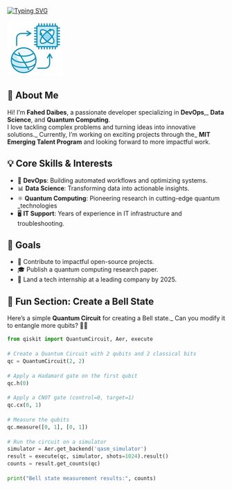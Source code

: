 [![Typing SVG](https://readme-typing-svg.demolab.com/?lines=Welcome+to+My+Profile;Exploring+DevOps%2C+Data+Science;And+Quantum+Computing;Building+Innovative+Tech+Solutions%21;Join+Me+on+This+Exciting+Journey;Always+learning+new+things)](https://git.io/typing-svg)

![Banner](./assets/quantum.png)

## 🚀 About Me  

Hi! I’m **Fahed Daibes**, a passionate developer specializing in **DevOps**,_
**Data Science**, and **Quantum Computing**.  
I love tackling complex problems and turning ideas into innovative solutions._
Currently, I’m working on exciting projects through the_
 **MIT Emerging Talent Program** and looking forward to more impactful work.

## 💡 Core Skills & Interests

- 🔧 **DevOps**: Building automated workflows and optimizing systems.  
- 📊 **Data Science**: Transforming data into actionable insights.  
- ⚛️ **Quantum Computing**: Pioneering research in cutting-edge quantum _technologies
- 🖥️ **IT Support**: Years of experience in IT infrastructure and troubleshooting.

## 🎯 Goals

- 🌱 Contribute to impactful open-source projects.  
- 🎓 Publish a quantum computing research paper.  
- 💼 Land a tech internship at a leading company by 2025.  

## 🔗 Fun Section: Create a Bell State  

Here’s a simple **Quantum Circuit** for creating a Bell state._
Can you modify it to entangle more qubits? 🧑‍💻

```python
from qiskit import QuantumCircuit, Aer, execute

# Create a Quantum Circuit with 2 qubits and 2 classical bits
qc = QuantumCircuit(2, 2)

# Apply a Hadamard gate on the first qubit
qc.h(0)

# Apply a CNOT gate (control=0, target=1)
qc.cx(0, 1)

# Measure the qubits
qc.measure([0, 1], [0, 1])

# Run the circuit on a simulator
simulator = Aer.get_backend('qasm_simulator')
result = execute(qc, simulator, shots=1024).result()
counts = result.get_counts(qc)

print("Bell state measurement results:", counts)
